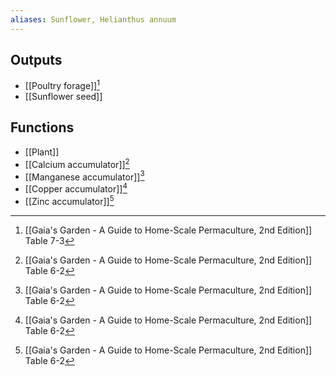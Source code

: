 ```yaml
---
aliases: Sunflower, Helianthus annuum
---
```

## Outputs
- [[Poultry forage]][^1]
- [[Sunflower seed]]

## Functions
- [[Plant]]
- [[Calcium accumulator]][^2]
- [[Manganese accumulator]][^2]
- [[Copper accumulator]][^2]
- [[Zinc accumulator]][^2]

[^1]: [[Gaia's Garden - A Guide to Home-Scale Permaculture, 2nd Edition]] Table 7-3
[^2]: [[Gaia's Garden - A Guide to Home-Scale Permaculture, 2nd Edition]] Table 6-2
